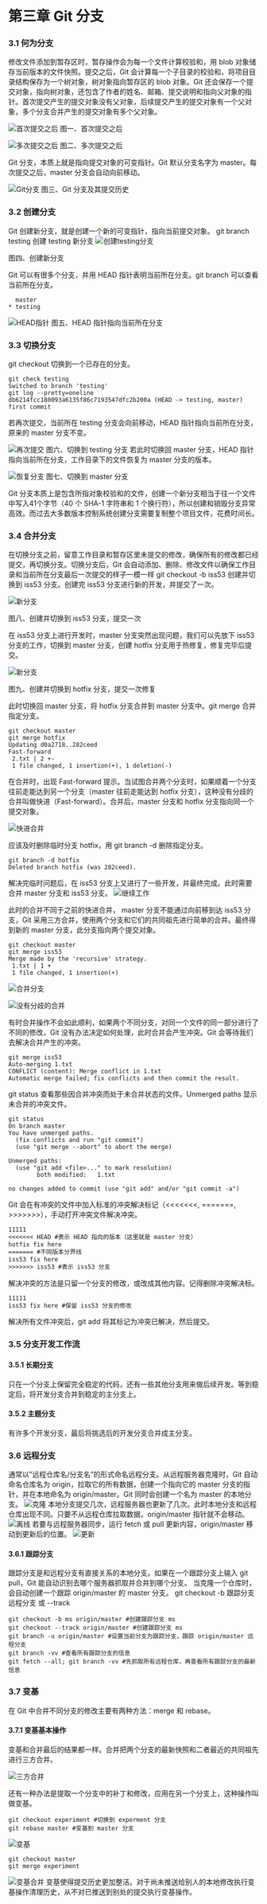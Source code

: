 # 第三章 Git 分支

### 3.1 何为分支

修改文件添加到暂存区时，暂存操作会为每一个文件计算校验和，用 blob 对象储存当前版本的文件快照。提交之后，Git 会计算每一个子目录的校验和，将项目目录结构保存为一个树对象，树对象指向暂存区的 blob 对象。Git 还会保存一个提交对象，指向树对象，还包含了作者的姓名、邮箱、提交说明和指向父对象的指针。首次提交产生的提交对象没有父对象，后续提交产生的提交对象有一个父对象，多个分支合并产生的提交对象有多个父对象。

![首次提交之后](E:\BaiduNetdiskDownload\Typora\Git\03Git分支.assets\image-20210825081229661.png)
图一、首次提交之后

![多次提交之后](E:\BaiduNetdiskDownload\Typora\Git\03Git分支.assets\image-20210825081303963.png)
图二、多次提交之后


Git 分支，本质上就是指向提交对象的可变指针。Git 默认分支名字为 master。每次提交之后，master 分支会自动向前移动。

![Git分支](E:\BaiduNetdiskDownload\Typora\Git\03Git分支.assets\image-20210825081620610.png)
图三、Git 分支及其提交历史

### 3.2 创建分支

Git 创建新分支，就是创建一个新的可变指针，指向当前提交对象。
git branch testing 创建 testing 新分支
![创建testing分支](E:\BaiduNetdiskDownload\Typora\Git\03Git分支.assets\image-20210825081843297.png)

图四、创建新分支

Git 可以有很多个分支，并用 HEAD 指针表明当前所在分支。git branch 可以查看当前所在分支。
````dos
  master
* testing
````

![HEAD指针](E:\BaiduNetdiskDownload\Typora\Git\03Git分支.assets\image-20210825082048864.png)
图五、HEAD 指针指向当前所在分支

### 3.3 切换分支
git checkout 切换到一个已存在的分支。
```dos
git check testing
Switched to branch 'testing'
git log --pretty=oneline
db6214fcc180093a6135f86c7193547dfc2b200a (HEAD -> testing, master) first commit
```

若再次提交，当前所在 testing 分支会向前移动，HEAD 指针指向当前所在分支，原来的 master 分支不变。

![再次提交](E:\BaiduNetdiskDownload\Typora\Git\03Git分支.assets\image-20210825083400022.png)
图六、切换到 testing 分支
若此时切换回 master 分支，HEAD 指针指向当前所在分支，工作目录下的文件恢复为 master 分支的版本。

![恢复分支](E:\BaiduNetdiskDownload\Typora\Git\03Git分支.assets\image-20210825083545113.png)
图七、切换到 master 分支

Git 分支本质上是包含所指对象校验和的文件，创建一个新分支相当于往一个文件中写入41个字节（40 个 SHA-1 字符串和 1 个换行符），所以创建和销毁分支异常高效。而过去大多数版本控制系统创建分支需要复制整个项目文件，花费时间长。

### 3.4 合并分支
在切换分支之前，留意工作目录和暂存区里未提交的修改，确保所有的修改都已经提交，再切换分支。切换分支后，Git 会自动添加、删除、修改文件以确保工作目录和当前所在分支最后一次提交的样子一模一样
git checkout -b iss53 创建并切换到 iss53 分支。创建完 iss53 分支进行新的开发，并提交了一次。

![新分支](E:\BaiduNetdiskDownload\Typora\Git\03Git分支.assets\image-20210825084830814.png)

图八、创建并切换到 iss53 分支，提交一次

在 iss53 分支上进行开发时，master 分支突然出现问题，我们可以先放下 iss53 分支的工作，切换到 master 分支，创建 hotfix 分支用于热修复，修复完毕后提交。

![新分支](E:\BaiduNetdiskDownload\Typora\Git\03Git分支.assets\image-20210825084851569.png)

图九、创建并切换到 hotfix 分支，提交一次修复

此时切换回 master 分支，将 hotfix 分支合并到 master 分支中。git merge 合并指定分支。

```dos
git checkout master
git merge hotfix
Updating d0a2718..282ceed
Fast-forward
 2.txt | 2 +-
 1 file changed, 1 insertion(+), 1 deletion(-)
```
在合并时，出现 Fast-forward 提示。当试图合并两个分支时，如果顺着一个分支往前走能达到另一个分支（master 往前走能达到 hotfix 分支），这种没有分歧的合并叫做快进（Fast-forward）。合并后，master 分支和 hotfix 分支指向同一个提交对象。

![快进合并](E:\BaiduNetdiskDownload\Typora\Git\03Git分支.assets\image-20210826084637900.png)

应该及时删除临时分支 hotfix，用 git branch -d 删除指定分支。
```dos
git branch -d hotfix
Deleted branch hotfix (was 282ceed).
```
解决完临时问题后，在 iss53 分支上又进行了一些开发，并最终完成。此时需要合并 master 分支和 iss53 分支。
![继续工作](E:\BaiduNetdiskDownload\Typora\Git\03Git分支.assets\image-20210826085440439.png)

此时的合并不同于之前的快进合并， master 分支不能通过向前移到达 iss53 分支，Git 采用三方合并，使用两个分支和它们的共同祖先进行简单的合并。最终得到新的 master 分支，此分支指向两个提交对象。
```dos
git checkout master
git merge iss53
Merge made by the 'recursive' strategy.
 1.txt | 1 +
 1 file changed, 1 insertion(+)
```


![合并分支](E:\BaiduNetdiskDownload\Typora\Git\03Git分支.assets\image-20210826085735464.png)

![没有分歧的合并](E:\BaiduNetdiskDownload\Typora\Git\03Git分支.assets\image-20210826091019059.png)

有时合并操作不会如此顺利，如果两个不同分支，对同一个文件的同一部分进行了不同的修改，Git 没有办法决定如何处理，此时合并会产生冲突。Git 会等待我们去解决合并产生的冲突。
```dos
git merge iss53
Auto-merging 1.txt
CONFLICT (content): Merge conflict in 1.txt
Automatic merge failed; fix conflicts and then commit the result.
```
git status 查看那些因合并冲突而处于未合并状态的文件。Unmerged paths 显示未合并的冲突文件。
```dos
git status
On branch master
You have unmerged paths.
  (fix conflicts and run "git commit")
  (use "git merge --abort" to abort the merge)

Unmerged paths:
  (use "git add <file>..." to mark resolution)
        both modified:   1.txt

no changes added to commit (use "git add" and/or "git commit -a")
```
Git 会在有冲突的文件中加入标准的冲突解决标记（<<<<<<<, =======, >>>>>>>），手动打开冲突文件解决冲突。
```txt
11111
<<<<<<< HEAD #表示 HEAD 指向的版本（这里就是 master 分支）
hotfix fix here
======= #不同版本分界线
iss53 fix here
>>>>>>> iss53 #表示 iss53 分支
```
解决冲突的方法是只留一个分支的修改，或改成其他内容。记得删除冲突解决标。
```txt
11111
iss53 fix here #保留 iss53 分支的修改
```
解决所有文件冲突后，git add 将其标记为冲突已解决，然后提交。

### 3.5 分支开发工作流

#### 3.5.1 长期分支
只在一个分支上保留完全稳定的代码，还有一些其他分支用来做后续开发。等到稳定后，将开发分支合并到稳定的主分支上。

#### 3.5.2 主题分支
有许多个开发分支，最后将挑选后的开发分支合并成主分支。

### 3.6 远程分支

通常以”远程仓库名/分支名”的形式命名远程分支。从远程服务器克隆时，Git 自动命名仓库名为 origin，拉取它的所有数据，创建一个指向它的 master 分支的指针，并在本地命名为 origin/master。Git 同时会创建一个名为 master 的本地分支。
![克隆](E:\BaiduNetdiskDownload\Typora\Git\03Git分支.assets\image-20210830221700342.png)
本地分支提交几次，远程服务器也更新了几次。此时本地分支和远程仓库出现不同。只要不从远程仓库拉取数据，origin/master 指针就不会移动。
![离线](E:\BaiduNetdiskDownload\Typora\Git\03Git分支.assets\image-20210830221937237.png)
若要与远程服务器同步，运行 fetch 或 pull 更新内容，origin/master 移动到更新后的位置。
![更新](E:\BaiduNetdiskDownload\Typora\Git\03Git分支.assets\image-20210830223551362.png)

#### 3.6.1 跟踪分支

跟踪分支是和远程分支有直接关系的本地分支。如果在一个跟踪分支上输入 git pull，Git 能自动识别去哪个服务器抓取并合并到哪个分支。
当克隆一个仓库时，会自动创建一个跟踪 origin/master 的 master 分支。
git checkout -b 跟踪分支 远程分支 或 --track
```dos
git checkout -b ms origin/master #创建跟踪分支 ms
git checkout --track origin/master #创建跟踪分支 ms
git branch -u origin/master #设置当前分支为跟踪分支，跟踪 origin/master 远程分支
git branch -vv #查看所有跟踪分支的信息
git fetch --all; git branch -vv #先抓取所有远程仓库，再查看所有跟踪分支的最新信息
```

### 3.7 变基

在 Git 中合并不同分支的修改主要有两种方法：merge 和 rebase。

#### 3.7.1 变基基本操作

变基和合并最后的结果都一样。合并把两个分支的最新快照和二者最近的共同祖先进行三方合并。

![三方合并](E:\BaiduNetdiskDownload\Typora\Git\03Git分支.assets\image-20210830231520610.png)

还有一种办法是提取一个分支中的补丁和修改，应用在另一个分支上，这种操作叫做变基。
```dos
git checkout experiment #切换到 experment 分支
git rebase master #变基到 master 分支
```
![变基](E:\BaiduNetdiskDownload\Typora\Git\03Git分支.assets\image-20210830231545530.png)
```dos
git checkout master
git merge experiment
```
![变基合并](E:\BaiduNetdiskDownload\Typora\Git\03Git分支.assets\image-20210830231612998.png)
变基使得提交历史更加整洁。对于尚未推送给别人的本地修改执行变基操作清理历史，从不对已推送到别处的提交执行变基操作。